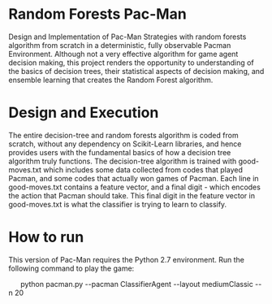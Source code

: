# Random Forests Pac-Man
Design and Implementation of Pac-Man Strategies with random forests algorithm from scratch in a deterministic, fully observable Pacman Environment. Although not a very effective algorithm for game agent decision making, this project renders the opportunity to understanding of the basics of decision trees, their statistical aspects of decision making, and ensemble learning that creates the Random Forest algorithm.

# Design and Execution 
The entire decision-tree and random forests algorithm is coded from scratch, without any dependency on Scikit-Learn libraries, and hence provides users with the fundamental basics of how a decision tree algorithm truly functions. The decision-tree algorithm is trained with good-moves.txt which includes some data collected from codes that played Pacman, and some codes that actually won games of Pacman. Each line in good-moves.txt contains a feature vector, and a final digit - which encodes the action that Pacman should take. This final digit in the feature vector in good-moves.txt is what the classifier is trying to learn to classify.

# How to run
This version of Pac-Man requires the Python 2.7 environment. Run the following command to play the game:

&nbsp;&nbsp;&nbsp;&nbsp;&nbsp;&nbsp;python pacman.py --pacman ClassifierAgent --layout mediumClassic --n 20

